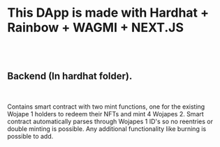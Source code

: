 <h1> This DApp is made with Hardhat + Rainbow + WAGMI + NEXT.JS </h1>

<br> 
<br> 

<h2> Backend (In hardhat folder). </h2>

<br> 

Contains smart contract with two mint functions, one for the existing Wojape 1 holders to redeem their NFTs and mint 4 Wojapes 2. Smart contract automatically parses through Wojapes 1 ID's so no reentries or double minting is possible. Any additional functionality like burning is possible to add.

<br> 
<br> 
